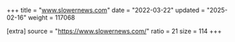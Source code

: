+++
title = "www.slowernews.com"
date = "2022-03-22"
updated = "2025-02-16"
weight = 117068

[extra]
source = "https://www.slowernews.com/"
ratio = 21
size = 114
+++
